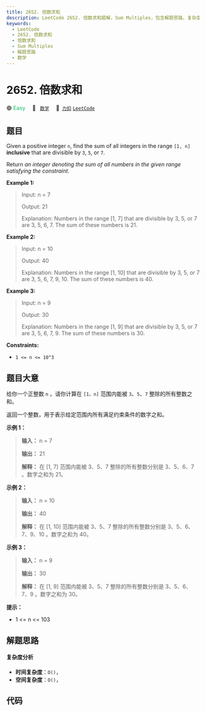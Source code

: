 ```yaml
---
title: 2652. 倍数求和
description: LeetCode 2652. 倍数求和题解，Sum Multiples，包含解题思路、复杂度分析以及完整的 JavaScript 代码实现。
keywords:
  - LeetCode
  - 2652. 倍数求和
  - 倍数求和
  - Sum Multiples
  - 解题思路
  - 数学
---
```


# 2652. 倍数求和

🟢 <font color=#15bd66>Easy</font>&emsp; 🔖&ensp; [`数学`](/tag/math.md)&emsp; 🔗&ensp;[`力扣`](https://leetcode.cn/problems/sum-multiples) [`LeetCode`](https://leetcode.com/problems/sum-multiples)

## 题目

Given a positive integer `n`, find the sum of all integers in the range `[1,
n]` **inclusive** that are divisible by `3`, `5`, or `7`.

Return _an integer denoting the sum of all numbers in the given range
satisfying  the constraint._



**Example 1:**

> Input: n = 7
> 
> Output: 21
> 
> Explanation: Numbers in the range [1, 7] that are divisible by 3, 5, or 7 are 3, 5, 6, 7. The sum of these numbers is 21.

**Example 2:**

> Input: n = 10
> 
> Output: 40
> 
> Explanation: Numbers in the range [1, 10] that are divisible by 3, 5, or 7 are 3, 5, 6, 7, 9, 10. The sum of these numbers is 40.

**Example 3:**

> Input: n = 9
> 
> Output: 30
> 
> Explanation: Numbers in the range [1, 9] that are divisible by 3, 5, or 7 are 3, 5, 6, 7, 9. The sum of these numbers is 30.

**Constraints:**

  * `1 <= n <= 10^3`


## 题目大意

给你一个正整数 `n` ，请你计算在 `[1，n]` 范围内能被 `3`、`5`、`7` 整除的所有整数之和。

返回一个整数，用于表示给定范围内所有满足约束条件的数字之和。



**示例 1：**

> 
> 
> 
> 
> 
> **输入：** n = 7
> 
> **输出：** 21
> 
> **解释：** 在 [1, 7] 范围内能被 3、5、7 整除的所有整数分别是 3、5、6、7 。数字之和为 21。
> 
> 

**示例 2：**

> 
> 
> 
> 
> 
> **输入：** n = 10
> 
> **输出：** 40
> 
> **解释：** 在 [1, 10] 范围内能被 3、5、7 整除的所有整数分别是 3、5、6、7、9、10 。数字之和为 40。
> 
> 

**示例 3：**

> 
> 
> 
> 
> 
> **输入：** n = 9
> 
> **输出：** 30
> 
> **解释：** 在 [1, 9] 范围内能被 3、5、7 整除的所有整数分别是 3、5、6、7、9 。数字之和为 30。
> 
> 

**提示：**

  * 1 <= n <= 103


## 解题思路

#### 复杂度分析

- **时间复杂度**：`O()`，
- **空间复杂度**：`O()`，

## 代码

```javascript

```